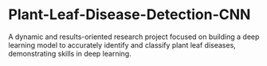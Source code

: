 # Plant-Leaf-Disease-Detection-CNN
A dynamic and results-oriented research project focused on building a deep learning model to accurately identify and classify plant leaf diseases, demonstrating skills in deep learning.

